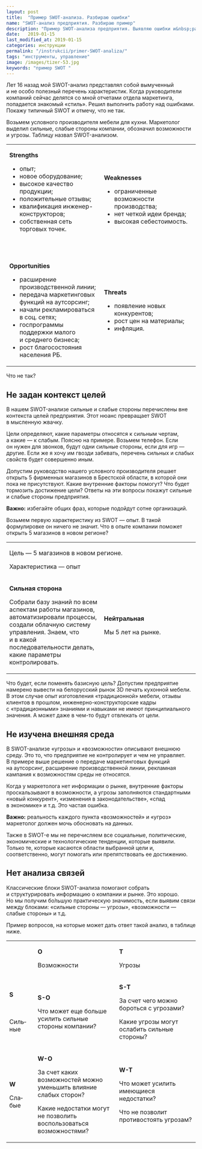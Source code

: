 ```yaml
---
layout: post
title:  "Пример SWOT-анализа. Разбираю ошибки"
name: "SWOT-анализ предприятия. Разбираю пример"
description: "Пример SWOT-анализа предприятия. Выявляю ошибки и&nbsp;рассказываю, как делаю сам."
date:   2019-01-15
last_modified_at: 2019-01-15
categories: инструкции
permalink: "/instrukcii/primer-SWOT-analiza/"
tags: "инструменты, управление"
image: /images/tizer-53.jpg
keywords: "пример SWOT "
---
```



<p>Лет 16&nbsp;назад мой SWOT-анализ представлял собой вымученный и&nbsp;не&nbsp;особо полезный перечень характеристик. Когда руководители компаний сейчас делятся со&nbsp;мной отчетами отдела маркетинга, попадается знакомый «стиль». Решил выполнить работу над ошибками. Покажу типичный SWOT и&nbsp;отмечу, что не&nbsp;так. </p>
<p>Возьмем условного производителя мебели для кухни. Маркетолог выделил сильные, слабые стороны компании, обозначил возможности и&nbsp;угрозы. Таблицу назвал SWOT-анализом. </p>
<table>
	<tbody class="topverticalalign">
		<tr>
			<td style="width: 50%">
				<p><strong>Strengths</strong></p>
				<ul>
					<li>опыт;</li>
					<li>новое оборудование;</li>
					<li>высокое качество продукции;</li>
					<li>положительные отзывы;</li>
					<li>квалификация инженер-конструкторов;</li>
					<li>собственная сеть торговых точек. </li>
 				</ul>
				<br/>
				<br/>
 			</td>
			<td style="width: 50%">
				<p><strong>Weaknesses</strong></p>
				<ul>
					<li>ограниченные возможности производства; </li>
					<li>нет четкой идеи бренда; </li>
					<li>высокая себестоимость. </li>
 				</ul>
 			</td>
 		</tr>
		<tr>
			<td>
				<p><strong>Opportunities</strong></p>
				<ul>
					<li>расширение производственной линии;</li>
					<li>передача маркетинговых функций на&nbsp;аутсорсинг;</li>
					<li>начали рекламироваться в&nbsp;соц. сетях; </li>
					<li>госпрограммы поддержки малого и&nbsp;среднего бизнеса; </li>
					<li>рост благосостояния населения РБ. </li>
 				</ul>
 			</td>
			<td>
				<p><strong>Threats</strong></p>
				<ul>
					<li>появление новых конкурентов; </li>
					<li>рост цен на&nbsp;материалы; </li>
					<li>инфляция.</li>
 				</ul>
 			</td>
 		</tr>
 	</tbody>
 </table>
<p>Что не&nbsp;так? </p>
<h2>Не&nbsp;задан контекст целей </h2>
<p>В&nbsp;нашем SWOT-анализе сильные и&nbsp;слабые стороны перечислены вне контекста целей предприятия. Этот нюанс превращает SWOT в&nbsp;мысленную жвачку. </p>
<p>Цели определяют, какие параметры относятся к&nbsp;сильным чертам, а&nbsp;какие&nbsp;— к&nbsp;слабым. Поясню на&nbsp;примере. Возьмем телефон. Если он&nbsp;нужен для звонков, будут одни сильные стороны, если для игр&nbsp;— другие. Если&nbsp;же я&nbsp;хочу им&nbsp;гвозди забивать, перечень сильных и&nbsp;слабых свойств будет совершенно иным. </p>
<p>Допустим руководство нашего условного производителя решает открыть 5&nbsp;фирменных магазинов в&nbsp;Брестской области, в&nbsp;которой они пока не&nbsp;присутствуют. Какие внутренние факторы помогут? Что будет тормозить достижение цели? Ответы на&nbsp;эти вопросы покажут сильные и&nbsp;слабые стороны предприятия. </p>
<p><strong>Важно:</strong> избегайте общих фраз, которые подойдут сотне организаций. </p>
<p>Возьмем первую характеристику из&nbsp;SWOT&nbsp;— опыт. В&nbsp;такой формулировке он&nbsp;ничего не&nbsp;значит. Что в&nbsp;опыте компании поможет открыть 5&nbsp;магазинов в&nbsp;новом регионе? </p>
<table>
	<tbody class="topverticalalign">
		<tr>
			<td colspan="2">
				<p>Цель&nbsp;— 5&nbsp;магазинов в&nbsp;новом регионе. </p>
				<p>Характеристика&nbsp;— опыт</p>
 			</td>
 		</tr>
		<tr>
			<td style="width: 50%">
				<p><strong>Сильная сторона </strong></p>
				<p>Cобрали базу знаний по&nbsp;всем аспектам работы магазинов, автоматизировали процессы, создали облачную систему управления. Знаем, что и&nbsp;в&nbsp;какой последовательности делать, какие параметры контролировать. </p>
 			</td>
			<td>
				<p><strong>Нейтральная</strong></p>
				<p>Мы&nbsp;5&nbsp;лет на&nbsp;рынке. </p>
 			</td>
 		</tr>
 	</tbody>
 </table>
<p>Что будет, если поменять базисную цель? Допустим предприятие намерено вывести на&nbsp;белорусский рынок 3D&nbsp;печать кухонной мебели. В&nbsp;этом случае опыт изготовления «традиционной» мебели, отзывы клиентов в&nbsp;прошлом, инженерно-конструкторские кадры с&nbsp;«традиционными» знаниями и&nbsp;навыками не&nbsp;имеют принципиального значения. А&nbsp;может даже в&nbsp;чем-то будут отвлекать от&nbsp;цели. </p>
<h2>Не&nbsp;изучена внешняя среда </h2>
<p>В&nbsp;SWOT-анализе «угрозы» и&nbsp;«возможности» описывают внешнюю среду. Это&nbsp;то, что предприятие не&nbsp;контролирует и&nbsp;чем не&nbsp;управляет. В&nbsp;примере выше решение о&nbsp;передаче маркетинговых функций на&nbsp;аутсорсинг, расширение производственной линии, рекламная кампания к&nbsp;возможностям среды не&nbsp;относятся. </p>
<p>Когда у&nbsp;маркетолога нет информации о&nbsp;рынке, внутренние факторы проскальзывают в&nbsp;возможности, а&nbsp;угрозы заполняются стандартными «новый конкурент», «изменения в&nbsp;законодательстве», «спад в&nbsp;экономике» и&nbsp;т.д. Это частая ошибка. </p>
<p><strong>Важно:</strong> реальность каждого пункта «возможностей» и&nbsp;«угроз» маркетолог должен мочь обосновать на&nbsp;данных. </p>
<p>Также в&nbsp;SWOT-е мы&nbsp;не&nbsp;перечисляем все социальные, политические, экономические и&nbsp;технологические тенденции, которые выявили. Только&nbsp;те, которые касаются области выбранной цели&nbsp;и, соответственно, могут помогать или препятствовать ее&nbsp;достижению. </p>
<h2>Нет анализа связей </h2>
<p>Классические блоки SWOT-анализа помогают собрать и&nbsp;структурировать информацию о&nbsp;компании и&nbsp;рынке. Это хорошо. Но&nbsp;мы&nbsp;получим бо&#x301;льшую практическую значимость, если выявим связи между блоками: «сильные стороны&nbsp;— угрозы», «возможности&nbsp;— слабые стороны» и&nbsp;т.д. </p>
<p>Пример вопросов, на&nbsp;которые может дать ответ такой анализ, в&nbsp;таблице ниже. </p>
<table>
	<tbody class="topverticalalign">
		<tr>
			<td style="width: 15%" > </td>
			<td style="width: 43%" class="Gainsboro">
				<p><strong>O</strong></p>
				<p>Возможности </p>
 			</td>
			<td class="Gainsboro">
				<p><strong>T</strong></p>
				<p>Угрозы </p>
 			</td>
 		</tr>
		<tr>
			<td class="Gainsboro">
				<p><strong>S</strong></p>
				<br/>
				<p>Силь&shy;ные </p>
 			</td>
			<td>
				<p><strong>S-O</strong></p>
				<p>Что может еще больше усилить сильные стороны компании?</p>
 			</td>
			<td>
				<p><strong>S-T</strong></p>
				<p>За&nbsp;счет чего можно бороться с&nbsp;угрозами? </p>
				<p>Какие угрозы могут ослабить сильные стороны? </p>
 			</td>
 		</tr>
		<tr>
			<td class="Gainsboro">
				<p><strong>W</strong></p>
				<p>Сла&shy;бые </p>
 			</td>
			<td>
				<p><strong>W-O</strong></p>
				<p>За&nbsp;счет каких возможностей можно уменьшить влияние слабых сторон? </p>
				<p>Какие недостатки могут не&nbsp;позволить воспользоваться возможностями? </p>
 			</td>
			<td>
				<p><strong>W-T</strong></p>
				<p>Что может усилить имеющиеся недостатки? </p>
				<p>Что не&nbsp;позволит противостоять угрозам? </p>
 			</td>
 		</tr>
 	</tbody>
 </table>
